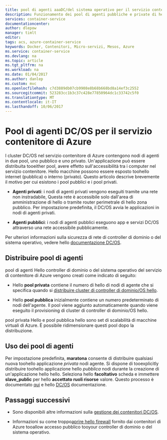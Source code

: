```yaml
---
title: pool di agenti aaaDC/del sistema operativo per il servizio contenitore di Azure | Documenti Microsoft
description: Funzionamento dei pool di agenti pubbliche e private di hello con un cluster di Azure contenitore del servizio controller di dominio o del sistema operativo
services: container-service
documentationcenter: 
author: dlepow
manager: timlt
editor: 
tags: acs, azure-container-service
keywords: Docker, Contenitori, Micro-servizi, Mesos, Azure
ms.service: container-service
ms.devlang: na
ms.topic: article
ms.tgt_pltfrm: na
ms.workload: na
ms.date: 01/04/2017
ms.author: danlep
ms.custom: mvc
ms.openlocfilehash: c7d3889db07cb9908e8b68b668bd8a14ef3c2552
ms.sourcegitcommit: 523283cc1b3c37c428e77850964dc1c33742c5f0
ms.translationtype: MT
ms.contentlocale: it-IT
ms.lasthandoff: 10/06/2017
---
```

# <a name="dcos-agent-pools-for-azure-container-service"></a>Pool di agenti DC/OS per il servizio contenitore di Azure
I cluster DC/OS nel servizio contenitore di Azure contengono nodi di agenti in due pool, uno pubblico e uno privato. Un'applicazione può essere distribuita tooeither pool, avere effetto sull'accessibilità tra i computer nel servizio contenitore. Hello macchine possono essere esposto toohello internet (pubblica) o interno (privato). Questo articolo descrive brevemente il motivo per cui esistono i pool pubblici e i pool privati.


* **Agenti privati**: i nodi di agenti privati vengono eseguiti tramite una rete non instradabile, Questa rete è accessibile solo dall'area di amministrazione di hello o tramite router perimetrale di hello zona pubblico. Per impostazione predefinita, il DC/OS avvia le applicazioni in nodi di agenti privati. 

* **Agenti pubblici**: i nodi di agenti pubblici eseguono app e servizi DC/OS attraverso una rete accessibile pubblicamente. 

Per ulteriori informazioni sulla sicurezza di rete di controller di dominio o del sistema operativo, vedere hello [documentazione DC/OS](https://dcos.io/docs/1.7/administration/securing-your-cluster/).

## <a name="deploy-agent-pools"></a>Distribuire pool di agenti

pool di agenti Hello controller di dominio o del sistema operativo del servizio di contenitore di Azure vengono creati come indicato di seguito:

* Hello **pool privata** contiene il numero di hello di nodi di agente che si specifica quando si [distribuire cluster di controller di dominio/OS hello](container-service-deployment.md). 

* Hello **pool pubblica** inizialmente contiene un numero predeterminato di nodi dell'agente. Il pool viene aggiunto automaticamente quando viene eseguito il provisioning di cluster di controller di dominio/OS hello.

pool privata Hello e pool pubblica hello sono set di scalabilità di macchine virtuali di Azure. È possibile ridimensionare questi pool dopo la distribuzione.

## <a name="use-agent-pools"></a>Uso dei pool di agenti
Per impostazione predefinita, **maratona** consente di distribuire qualsiasi nuova toohello applicazione *privata* nodi agente. Si dispone di tooexplicitly distribuire toohello applicazione hello *pubblica* nodi durante la creazione di un'applicazione hello hello. Seleziona hello **facoltativo** scheda e immettere **slave_public** per hello **accettato ruoli risorse** valore. Questo processo è documentato [qui](container-service-mesos-marathon-ui.md#deploy-a-docker-formatted-container) e hello [DC/OS](https://dcos.io/docs/1.7/administration/installing/custom/create-public-agent/) documentazione.

## <a name="next-steps"></a>Passaggi successivi
* Sono disponibili altre informazioni sulla [gestione dei contenitori DC/OS](container-service-mesos-marathon-ui.md).

* Informazioni su come troppo[aprire hello firewall](container-service-enable-public-access.md) fornito dai contenitori di Azure tooallow accesso pubblico tooyour controller di dominio o del sistema operativo.

